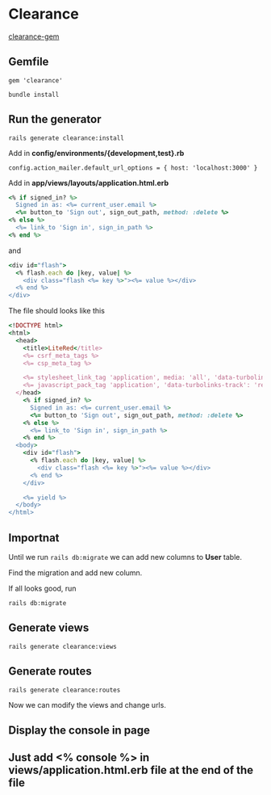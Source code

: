 # Clearance

[clearance-gem](https://github.com/thoughtbot/clearance)

## Gemfile

```
gem 'clearance'
```

```
bundle install
```

## Run the generator

```
rails generate clearance:install
```

Add in **config/environments/{development,test}.rb**

```
config.action_mailer.default_url_options = { host: 'localhost:3000' }
```

Add in **app/views/layouts/application.html.erb**

```ruby
<% if signed_in? %>
  Signed in as: <%= current_user.email %>
  <%= button_to 'Sign out', sign_out_path, method: :delete %>
<% else %>
  <%= link_to 'Sign in', sign_in_path %>
<% end %>
```
and

```ruby
<div id="flash">
  <% flash.each do |key, value| %>
    <div class="flash <%= key %>"><%= value %></div>
  <% end %>
</div>
```

The file should looks like this
```ruby
<!DOCTYPE html>
<html>
  <head>
    <title>LiteRed</title>
    <%= csrf_meta_tags %>
    <%= csp_meta_tag %>

    <%= stylesheet_link_tag 'application', media: 'all', 'data-turbolinks-track': 'reload' %>
    <%= javascript_pack_tag 'application', 'data-turbolinks-track': 'reload' %>
  </head>
    <% if signed_in? %>
      Signed in as: <%= current_user.email %>
      <%= button_to 'Sign out', sign_out_path, method: :delete %>
    <% else %>
      <%= link_to 'Sign in', sign_in_path %>
    <% end %>
  <body>
    <div id="flash">
      <% flash.each do |key, value| %>
        <div class="flash <%= key %>"><%= value %></div>
      <% end %>
    </div>

    <%= yield %>
  </body>
</html>
```

## Importnat
Until we run ```rails db:migrate```  we can add new columns to **User** table.

Find the migration and add new column.

If all looks good, run
```
rails db:migrate
```

## Generate views

```
rails generate clearance:views
```

## Generate routes

```
rails generate clearance:routes
```
Now we can modify the views and change urls.

## Display the console in page

## Just add <% console %> in views/application.html.erb file at the end of the file
